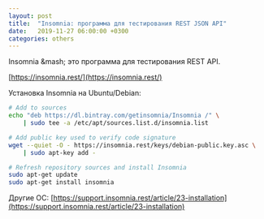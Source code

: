 ```yaml
---
layout: post
title:  "Insomnia: программа для тестирования REST JSON API"
date:   2019-11-27 06:00:00 +0300
categories: others
---
```


Insomnia &mash; это программа для тестирования REST API.

[https://insomnia.rest/](https://insomnia.rest/)

Установка Insomnia на Ubuntu/Debian:

```bash
# Add to sources
echo "deb https://dl.bintray.com/getinsomnia/Insomnia /" \
    | sudo tee -a /etc/apt/sources.list.d/insomnia.list

# Add public key used to verify code signature
wget --quiet -O - https://insomnia.rest/keys/debian-public.key.asc \
    | sudo apt-key add -

# Refresh repository sources and install Insomnia
sudo apt-get update
sudo apt-get install insomnia
```
Другие ОС: [https://support.insomnia.rest/article/23-installation](https://support.insomnia.rest/article/23-installation)